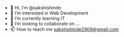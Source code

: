 - 👋 Hi, I’m @sakshishinde
- 👀 I’m interested in Web Development
- 🌱 I’m currently learning IT
- 💞️ I’m looking to collaborate on ...
- 📫 How to reach me sakshishinde2909@gmail.com

<!---
sakshimani/sakshimani is a ✨ special ✨ repository because its `README.md` (this file) appears on your GitHub profile.
You can click the Preview link to take a look at your changes.
--->
